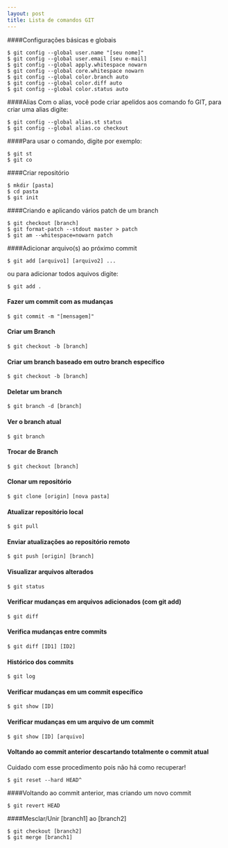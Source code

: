 ```yaml
---
layout: post
title: Lista de comandos GIT
---
```


####Configurações básicas e globais
<pre><code>$ git config --global user.name "[seu nome]"
$ git config --global user.email [seu e-mail]
$ git config --global apply.whitespace nowarn
$ git config --global core.whitespace nowarn
$ git config --global color.branch auto
$ git config --global color.diff auto
$ git config --global color.status auto</code></pre>

<!-- break -->
####Alias
Com o alias, você pode criar apelidos aos comando fo GIT, para criar uma alias digite:

<pre><code>$ git config --global alias.st status
$ git config --global alias.co checkout</code></pre>

####Para usar o comando, digite por exemplo:

<pre><code>$ git st
$ git co</code></pre>


####Criar repositório

<pre><code>$ mkdir [pasta]
$ cd pasta
$ git init</code></pre>


####Criando e aplicando vários patch de um branch

<pre><code>$ git checkout [branch]
$ git format-patch --stdout master > patch
$ git am --whitespace=nowarn patch</code></pre>
####Adicionar arquivo(s) ao próximo commit

<pre><code>$ git add [arquivo1] [arquivo2] ...</code></pre>
ou para adicionar todos aquivos digite:

<pre><code>$ git add .</code></pre>
#### Fazer um commit com as mudanças
<pre><code>$ git commit -m "[mensagem]"</code></pre>
#### Criar um Branch
<pre><code>$ git checkout -b [branch]</code></pre>
#### Criar um branch baseado em outro branch específico
<pre><code>$ git checkout -b [branch]</code></pre>
#### Deletar um branch
<pre><code>$ git branch -d [branch]</code></pre>
#### Ver o branch atual
<pre><code>$ git branch</code></pre>
#### Trocar de Branch
<pre><code>$ git checkout [branch]</code></pre>
#### Clonar um repositório
<pre><code>$ git clone [origin] [nova pasta]</code></pre>
#### Atualizar repositório local
<pre><code>$ git pull</code></pre>
#### Enviar atualizações ao repositório remoto
<code>$ git push [origin] [branch]</code>
#### Visualizar arquivos alterados
<pre><code>$ git status</code></pre>
#### Verificar mudanças em arquivos adicionados (com git add)
<pre><code>$ git diff</code></pre>
#### Verifica mudanças entre commits
<pre><code>$ git diff [ID1] [ID2]</code></pre>
#### Histórico dos commits
<pre><code>$ git log</code></pre>
#### Verificar mudanças em um commit específico
<pre><code>$ git show [ID]</code></pre>
#### Verificar mudanças em um arquivo de um commit
<pre><code>$ git show [ID] [arquivo]</code></pre>

#### Voltando ao commit anterior descartando totalmente o commit atual
Cuidado com esse procedimento pois não há como recuperar!

<pre><code>$ git reset --hard HEAD^</code></pre>
####Voltando ao commit anterior, mas criando um novo commit
<pre><code>$ git revert HEAD</code></pre>

####Mesclar/Unir [branch1] ao [branch2]
<pre><code>$ git checkout [branch2]
$ git merge [branch1]</code></pre>